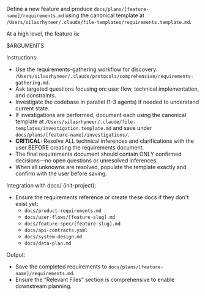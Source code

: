 Define a new feature and produce `docs/plans/[feature-name]/requirements.md` using the canonical template at `/Users/silasrhyneer/.claude/file-templates/requirements.template.md`.

At a high level, the feature is:

$ARGUMENTS

Instructions:
- Use the requirements-gathering workflow for discovery: `/Users/silasrhyneer/.claude/protocols/comprehensive/requirements-gathering.md`.
- Ask targeted questions focusing on: user flow, technical implementation, and constraints.
- Investigate the codebase in parallel (1-3 agents) if needed to understand current state.
- If investigations are performed, document each using the canonical template at `/Users/silasrhyneer/.claude/file-templates/investigation.template.md` and save under `docs/plans/[feature-name]/investigations/`.
- **CRITICAL:** Resolve ALL technical inferences and clarifications with the user BEFORE creating the requirements document.
- The final requirements document should contain ONLY confirmed decisions—no open questions or unresolved inferences.
- When all unknowns are resolved, populate the template exactly and confirm with the user before saving.

Integration with docs/ (init-project):
- Ensure the requirements reference or create these docs if they don't exist yet:
  - `docs/product-requirements.md`
  - `docs/user-flows/[feature-slug].md`
  - `docs/feature-spec/[feature-slug].md`
  - `docs/api-contracts.yaml`
  - `docs/system-design.md`
  - `docs/data-plan.md`

Output:
- Save the completed requirements to `docs/plans/[feature-name]/requirements.md`.
- Ensure the “Relevant Files” section is comprehensive to enable downstream planning.